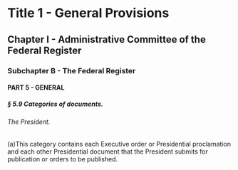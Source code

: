 
# Title 1 - General Provisions
## Chapter I - Administrative Committee of the Federal Register
### Subchapter B - The Federal Register
#### PART 5 - GENERAL
##### § 5.9 Categories of documents.
###### The President.

(a)This category contains each Executive order or Presidential proclamation and each other Presidential document that the President submits for publication or orders to be published.
